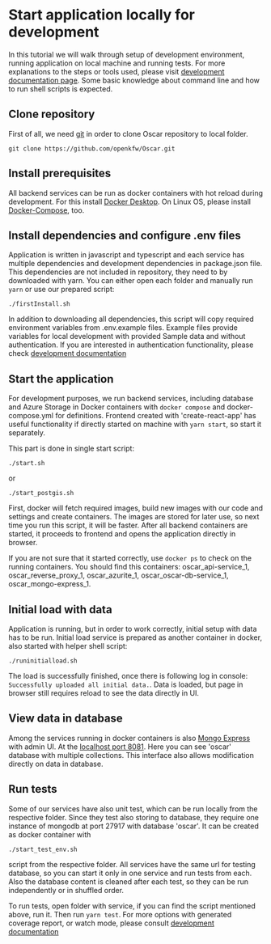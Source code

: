 # Start application locally for development

In this tutorial we will walk through setup of development environment, running application on local machine and running tests. For more explanations to the steps or tools used, please visit [development documentation page](../../development/development.md).
Some basic knowledge about command line and how to run shell scripts is expected.

## Clone repository

First of all, we need [git](https://git-scm.com/downloads) in order to clone Oscar repository to local folder.

`git clone https://github.com/openkfw/Oscar.git`

## Install prerequisites

All backend services can be run as docker containers with hot reload during development. For this install [Docker Desktop](https://www.docker.com/products/docker-desktop). On Linux OS, please install [Docker-Compose](https://docs.docker.com/compose/install/), too.

## Install dependencies and configure .env files

Application is written in javascript and typescript and each service has multiple dependencies and development dependencies in package.json file. This dependencies are not included in repository, they need to by downloaded with yarn.
You can either open each folder and manually run `yarn` or use our prepared script:

```
./firstInstall.sh
```

In addition to downloading all dependencies, this script will copy required environment variables from .env.example files. Example files provide variables for local development with provided Sample data and without authentication. If you are interested in authentication functionality, please check [development documentation](../../development/development.md#run-with-authentication)

## Start the application

For development purposes, we run backend services, including database and Azure Storage in Docker containers with `docker compose` and docker-compose.yml for definitions. Frontend created with 'create-react-app' has useful functionality if directly started on machine with `yarn start`, so start it separately.

This part is done in single start script:

```
./start.sh
```
or
```
./start_postgis.sh
```

First, docker will fetch required images, build new images with our code and settings and create containers. The images are stored for later use, so next time you run this script, it will be faster.
After all backend containers are started, it proceeds to frontend and opens the application directly in browser.

If you are not sure that it started correctly, use `docker ps` to check on the running containers. You should find this containers: oscar_api-service_1, oscar_reverse_proxy_1, oscar_azurite_1, oscar_oscar-db-service_1, oscar_mongo-express_1.

## Initial load with data

Application is running, but in order to work correctly, initial setup with data has to be run. Initial load service is prepared as another container in docker, also started with helper shell script:

```
./runinitialload.sh
```

The load is successfully finished, once there is following log in console: `Successfully uploaded all initial data.`. Data is loaded, but page in browser still requires reload to see the data directly in UI.

## View data in database

Among the services running in docker containers is also [Mongo Express](../../development/development.md#mongo-express) with admin UI. At the [localhost port 8081](http://localhost:8081). Here you can see 'oscar' database with multiple collections. This interface also allows modification directly on data in database.

## Run tests

Some of our services have also unit test, which can be run locally from the respective folder. Since they test also storing to database, they require one instance of mongodb at port 27917 with database 'oscar'. It can be created as docker container with

```
./start_test_env.sh
```

script from the respective folder.
All services have the same url for testing database, so you can start it only in one service and run tests from each. Also the database content is cleaned after each test, so they can be run independently or in shuffled order.

To run tests, open folder with service, if you can find the script mentioned above, run it.
Then run `yarn test`. For more options with generated coverage report, or watch mode, please consult [development documentation](../../development/development.md#tests)
